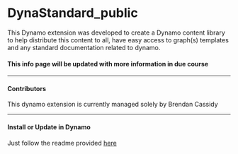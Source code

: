 # DynaStandard_public
This Dynamo extension was developed to create a Dynamo content library to help distribute this content to all, have easy access to graph(s) templates and any standard documentation related to dynamo.


#### This info page will be updated with more information in due course 

---
#### Contributors
This dynamo extension is currently managed solely by Brendan Cassidy

---
#### Install or Update in Dynamo  
Just follow the readme provided [here](https://github.com/brencass/DynaStandard_public/blob/master/Readme%20guide%20for%20DynaStandard%20Extension%20for%20use%20in%20Dynamo.pdf)
